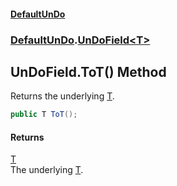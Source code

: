 #### [DefaultUnDo](DefaultUnDo.md 'DefaultUnDo')
### [DefaultUnDo](DefaultUnDo.md#DefaultUnDo 'DefaultUnDo').[UnDoField&lt;T&gt;](UnDoField_T_.md 'DefaultUnDo.UnDoField<T>')

## UnDoField<T>.ToT() Method

Returns the underlying [T](UnDoField_T_.md#DefaultUnDo.UnDoField_T_.T 'DefaultUnDo.UnDoField<T>.T').

```csharp
public T ToT();
```

#### Returns
[T](UnDoField_T_.md#DefaultUnDo.UnDoField_T_.T 'DefaultUnDo.UnDoField<T>.T')  
The underlying [T](UnDoField_T_.md#DefaultUnDo.UnDoField_T_.T 'DefaultUnDo.UnDoField<T>.T').
